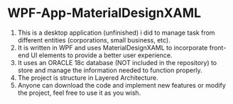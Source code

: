 # WPF-App-MaterialDesignXAML

1. This is a desktop application (unfinished) i did to manage task from different entities (corporations, small business, etc). 
2. It is written in WPF and uses MaterialDesignXAML to incorporate front-end UI elements to provide a better user experience.
3. It uses an ORACLE 18c database (NOT included in the repository) to store and manage the information needed to function properly.
4. The project is structure in Layered Architecture.
5. Anyone can download the code and implement new features or modify the project, feel free to use it as you wish.
